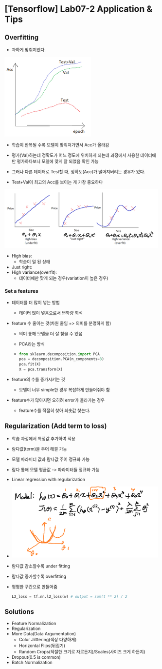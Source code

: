 # [Tensorflow] Lab07-2 Application & Tips

## Overfitting

- 과하게 맞춰져있다.

<img src="pic/overfitting1.PNG" style="zoom:67%;" />

- 학습이 반복될 수록 모델이 맞춰져가면서 Acc가 올라감
- 평가(Val)하는데 정확도가 어느 정도에 위치하게 되는데 과정에서 사용한 데이터에만 평가하다보니 모델에 맞게 잘 되었음 확인 가능
- 그러나 다른 데이터로 Test할 때, 정확도(Acc)가 떨어져버리는 경우가 있다.

- Test+Val이 최고의 Acc를 보이는 게 가장 중요하다

<img src="pic/overfitting2.PNG" style="zoom:67%;" />

- High bias:
  - 학습이 덜 된 상태
- Just right:
- High variance(overfit):
  - 데이터에만 맞게 되는 경우(variation이 높은 경우)

### Set a features

- 데이터를 더 많이 넣는 방법

  - 데이터 많이 넣음으로서 변화량 희석

- feature 수 줄이는 것(차원 줄임 => 의미를 분명하게 함)

  - 의미 통해 모델을 더 잘 찾을 수 있음

  - PCA라는 방식

  - ```python
    from sklearn.decomposition.import PCA
    pca = decomposition.PCA(n_components=3)
    pca.fit(X)
    X = pca.transform(X)
    ```

- feature의 수를 증가시키는 것

  - 모델이 너무 simple한 경우 복잡하게 만들어줘야 함

- feature수가 많아지면 오히려 error가 올라가는 경우
  - feature수를 적절히 찾아 최솟값 찾는다.

## Regularization (Add term to loss)

- 학습 과정에서 특정값 추가하여 적용

- 람다값(term)을 주어 해결 가능

- 모델 파라미터 값과 람다값 주어 정규화 가능

- 람다 통해 모델 평균값 -> 파라미터들 정규화 가능

- Linear regression with regularization

- <img src="pic/overfittin3.PNG" style="zoom:67%;" />

- 람다값 감소할수록 under fitting

- 람다값 증가할수록 overfitting

- 평평한 구간으로 만들어줌

  ```python
  L2_loss = tf.nn.l2_loss(w) # output = sum(t ** 2) / 2
  ```

## Solutions

- Feature Normalization
- Regularization
- More Data(Data Argumentation)
  - Color Jilttering(색상 다양하게)
  - Horizontal Flips(뒤집기)
  - Random Crops(적절한 크기로 자르든지)/Scales(사이즈 크게 하든지)
- Dropout(0.5 is common)
- Batch Normalization

